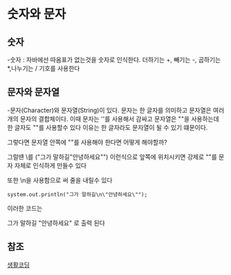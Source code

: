 # 숫자와 문자

## 숫자

-숫자 : 자바에선 따옴표가 없는것을 숫자로 인식한다. 더하기는 +, 빼기는 -, 곱하기는 *,나누기는 / 기호를 사용한다  

## 문자와 문자열

-문자(Character)와 문자열(String)이 있다. 문자는 한 글자를 의미하고 문자열은 여러개의 문자의 결합체이다. 이때 문자는 ''를 사용해서 감싸고 문자열은 ""을 사용하는데 한 글자도 ""를 사용할수 있다 이유는 한 글자라도 문자열이 될 수 있기 떄문이다.

그렇다면 문자열 안쪽에 ""를 사용해야 한다면 어떻게 해야할까?

그럴떈 \를 ("그가 말하길\"안녕하세요\"") 이런식으로 앞쪽에 위치시키면 강제로 ""를 문자 자체로 인식하게 만들수 있다

또한 \n을 사용함으로 써 줄을 내릴수 있다 
```
system.out.println("그가 말하길\n\"안녕하세요\"");
```
이러한 코드는 

그가 말하길
"안녕하세요" 로 출력 된다

## 참조

[생활코딩](https://opentutorials.org/course/1223/5261)

